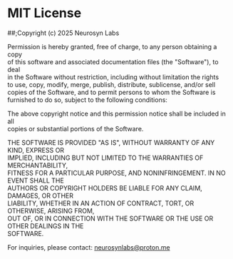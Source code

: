 # MIT License

##;Copyright (c) 2025 Neurosyn Labs

Permission is hereby granted, free of charge, to any person obtaining a copy  
of this software and associated documentation files (the "Software"), to deal  
in the Software without restriction, including without limitation the rights  
to use, copy, modify, merge, publish, distribute, sublicense, and/or sell  
copies of the Software, and to permit persons to whom the Software is  
furnished to do so, subject to the following conditions:

The above copyright notice and this permission notice shall be included in all  
copies or substantial portions of the Software.

THE SOFTWARE IS PROVIDED "AS IS", WITHOUT WARRANTY OF ANY KIND, EXPRESS OR  
IMPLIED, INCLUDING BUT NOT LIMITED TO THE WARRANTIES OF MERCHANTABILITY,  
FITNESS FOR A PARTICULAR PURPOSE, AND NONINFRINGEMENT. IN NO EVENT SHALL THE  
AUTHORS OR COPYRIGHT HOLDERS BE LIABLE FOR ANY CLAIM, DAMAGES, OR OTHER  
LIABILITY, WHETHER IN AN ACTION OF CONTRACT, TORT, OR OTHERWISE, ARISING FROM,  
OUT OF, OR IN CONNECTION WITH THE SOFTWARE OR THE USE OR OTHER DEALINGS IN THE  
SOFTWARE.

For inquiries, please contact: neurosynlabs@proton.me
